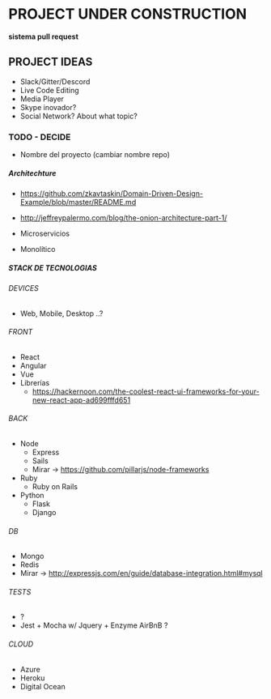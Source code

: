 # PROJECT UNDER CONSTRUCTION

**sistema pull request**

## PROJECT IDEAS

- Slack/Gitter/Descord
- Live Code Editing
- Media Player
- Skype inovador?
- Social Network? About what topic?


### TODO - DECIDE 

- Nombre del proyecto (cambiar nombre repo)

##### Architechture 

- https://github.com/zkavtaskin/Domain-Driven-Design-Example/blob/master/README.md
- http://jeffreypalermo.com/blog/the-onion-architecture-part-1/

- Microservicios
- Monolítico 

##### STACK DE TECNOLOGIAS

###### DEVICES

- Web, Mobile, Desktop ..? 

###### FRONT

- React
- Angular
- Vue 
- Librerías
  - https://hackernoon.com/the-coolest-react-ui-frameworks-for-your-new-react-app-ad699fffd651


###### BACK

- Node
  - Express
  - Sails
  - Mirar -> https://github.com/pillarjs/node-frameworks
- Ruby
  - Ruby on Rails
- Python
  - Flask
  - Django


###### DB

- Mongo
- Redis
- Mirar -> http://expressjs.com/en/guide/database-integration.html#mysql

###### TESTS 

- ?
- Jest + Mocha w/ Jquery + Enzyme AirBnB ?

###### CLOUD

- Azure
- Heroku 
- Digital Ocean
